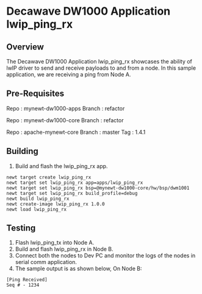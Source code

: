 <!--
#
# Licensed to the Apache Software Foundation (ASF) under one
# or more contributor license agreements.  See the NOTICE file
# distributed with this work for additional information
# regarding copyright ownership.  The ASF licenses this file
# to you under the Apache License, Version 2.0 (the
# "License"); you may not use this file except in compliance
# with the License.  You may obtain a copy of the License at
#
# http://www.apache.org/licenses/LICENSE-2.0
#
# Unless required by applicable law or agreed to in writing,
# software distributed under the License is distributed on an
# "AS IS" BASIS, WITHOUT WARRANTIES OR CONDITIONS OF ANY
#  KIND, either express or implied.  See the License for the
# specific language governing permissions and limitations
# under the License.
#
-->

# Decawave DW1000 Application lwip_ping_rx

## Overview
The Decawave DW1000 Application lwip_ping_rx showcases the ability of lwIP driver to send and receive 
payloads to and from a node. In this sample application, we are receiving a ping from Node A.

## Pre-Requisites
Repo 	:	mynewt-dw1000-apps
Branch	:	refactor

Repo	:	mynewt-dw1000-core
Branch	:	refactor

Repo	:	apache-mynewt-core
Branch	:	master
Tag 	:	1.4.1

## Building
1. Build and flash the lwip_ping_rx app.

```no-highlight
newt target create lwip_ping_rx
newt target set lwip_ping_rx app=apps/lwip_ping_rx
newt target set lwip_ping_rx bsp=@mynewt-dw1000-core/hw/bsp/dwm1001
newt target set lwip_ping_rx build_profile=debug
newt build lwip_ping_rx
newt create-image lwip_ping_rx 1.0.0
newt load lwip_ping_rx
```

## Testing
1. Flash lwip_ping_tx into Node A.
2. Build and flash lwip_ping_rx in Node B.
3. Connect both the nodes to Dev PC and monitor the logs of the nodes in serial comm application.
4. The sample output is as shown below,
	On Node B:

```no-highlight
[Ping Received]
Seq # - 1234
```
